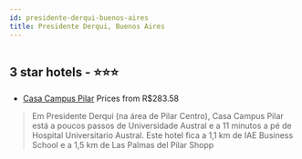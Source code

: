 ```yaml
---
id: presidente-derqui-buenos-aires
title: Presidente Derqui, Buenos Aires
---
```


<center><img src="https://i.travelapi.com/hotels/10000000/9750000/9745700/9745625/67ac2a6f_z.jpg" alt="" /></center>


##  3 star hotels - ⭐️⭐️⭐️

-    [Casa Campus Pilar](https://www.hurb.com/br/aud/https://www.hurb.com/br/hotels/presidente-derqui/casa-campus-pilar-HT-L4JU?cmp=18055) Prices from R$283.58
   > Em Presidente Derqui (na área de Pilar Centro), Casa Campus Pilar está a poucos passos de Universidade Austral e a 11 minutos a pé de Hospital Universitario Austral.  Este hotel fica a 1,1 km de IAE Business School e a 1,5 km de Las Palmas del Pilar Shopp
